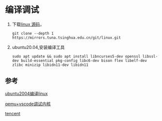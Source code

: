 # 编译调试

1. 下载[linux 源码](https://mirrors.tuna.tsinghua.edu.cn/help/linux.git/)，

   ```shell
   git clone --depth 1 https://mirrors.tuna.tsinghua.edu.cn/git/linux.git
   ```
2. ubuntu20.04,安装编译工具

   ```
   sudo apt update && sudo apt install libncurses5-dev openssl libssl-dev build-essential pkg-config libc6-dev bison flex libelf-dev zlibc minizip libidn11-dev libidn11
   ````

## 参考

[ubuntu2004编译linux](https://blog.csdn.net/qq_39819990/article/details/106605430)

[qemu+vscode调试内核](https://howardlau.me/programming/debugging-linux-kernel-with-vscode-qemu.html)

[tencent](https://cloud.tencent.com/developer/column/3087)
